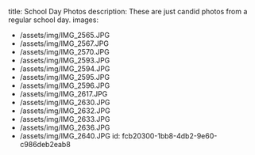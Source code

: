 title: School Day Photos
description: These are just candid photos from a regular school day.
images:
  - /assets/img/IMG_2565.JPG
  - /assets/img/IMG_2567.JPG
  - /assets/img/IMG_2570.JPG
  - /assets/img/IMG_2593.JPG
  - /assets/img/IMG_2594.JPG
  - /assets/img/IMG_2595.JPG
  - /assets/img/IMG_2596.JPG
  - /assets/img/IMG_2617.JPG
  - /assets/img/IMG_2630.JPG
  - /assets/img/IMG_2632.JPG
  - /assets/img/IMG_2633.JPG
  - /assets/img/IMG_2636.JPG
  - /assets/img/IMG_2640.JPG
id: fcb20300-1bb8-4db2-9e60-c986deb2eab8
